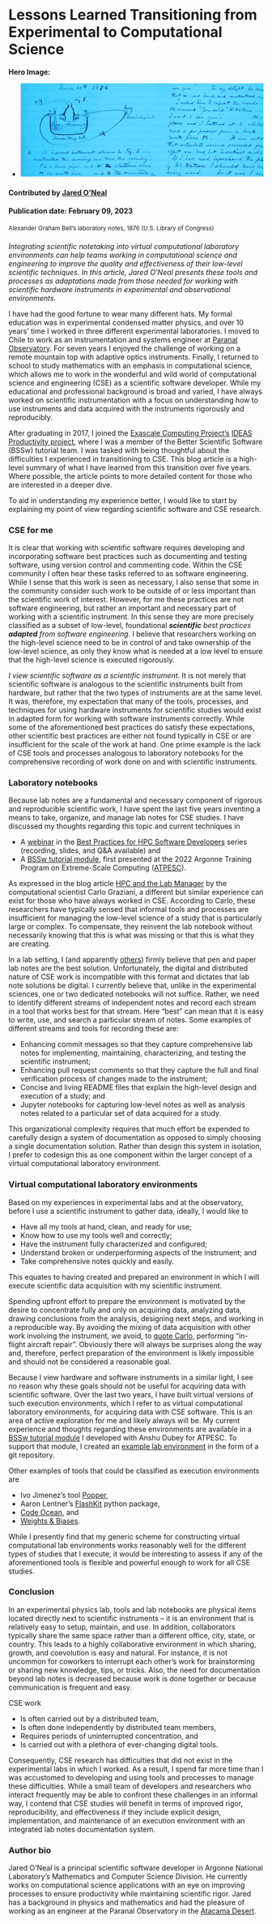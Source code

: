 # Lessons Learned Transitioning from Experimental to Computational Science

**Hero Image:**
- <img src='../../images/Blog_2301_Bell_LabNotesLt.png'/>

#### Contributed by [Jared O'Neal](https://github.com/jared321)
#### Publication date: February 09, 2023

<sup>Alexander Graham Bell’s laboratory notes, 1876 (U.S. Library of Congress)</sup>

*Integrating scientific notetaking into virtual computational laboratory environments can help teams working in computational science and engineering to improve the quality and effectiveness of their low-level scientific techniques.  In this article, Jared O'Neal presents these tools and processes as adaptations made from those needed for working with scientific hardware instruments in experimental and observational environments.*

I have had the good fortune to wear many different hats.  My formal education was in experimental condensed matter physics, and over 10 years’ time I worked in three different experimental laboratories.  I moved to Chile to work as an instrumentation and systems engineer at [Paranal Observatory](https://en.wikipedia.org/wiki/Paranal_Observatory).  For seven years I enjoyed the challenge of working on a remote mountain top with adaptive optics instruments.  Finally, I returned to school to study mathematics with an emphasis in computational science, which allows me to work in the wonderful and wild world of computational science and engineering (CSE) as a scientific software developer.  While my educational and professional background is broad and varied, I have always worked on scientific instrumentation with a focus on understanding how to use instruments and data acquired with the instruments rigorously and reproducibly.
 
After graduating in 2017, I joined the [Exascale Computing Project’s](https://www.exascaleproject.org/) [IDEAS Productivity project](https://ideas-productivity.org/), where I was a member of the Better Scientific Software (BSSw) tutorial team.  I was tasked with being thoughtful about the difficulties I experienced in transitioning to CSE.  This blog article is a high-level summary of what I have learned from this transition over five years.  Where possible, the article points to more detailed content for those who are interested in a deeper dive.
 
To aid in understanding my experience better, I would like to start by explaining my point of view regarding scientific software and CSE research.
 
### CSE for me
It is clear that working with scientific software requires developing and incorporating software best practices such as documenting and testing software, using version control and commenting code.  Within the CSE community I often hear these tasks referred to as software engineering.  While I sense that this work is seen as necessary, I also sense that some in the community consider such work to be outside of or less important than the scientific work of interest.  However, for me these practices are not software engineering, but rather an important and necessary part of working with a scientific instrument.  In this sense they are more precisely classified as a subset of low-level, foundational ***scientific*** *best practices* ***adapted*** *from software engineering*.  I believe that researchers working on the high-level science need to be in control of and take ownership of the low-level science, as only they know what is needed at a low level to ensure that the high-level science is executed rigorously.

*I view scientific software as a scientific instrument*.  It is not merely that scientific software is analogous to the scientific instruments built from hardware, but rather that the two types of instruments are at the same level.  It was, therefore, my expectation that many of the tools, processes, and techniques for using hardware instruments for scientific studies would exist in adapted form for working with software instruments correctly.  While some of the aforementioned best practices do satisfy these expectations, other scientific best practices are either not found typically in CSE or are insufficient for the scale of the work at hand.  One prime example is the lack of CSE tools and processes analogous to laboratory notebooks for the comprehensive recording of work done on and with scientific instruments.
 
### Laboratory notebooks
Because lab notes are a fundamental and necessary component of rigorous and reproducible scientific work, I have spent the last five years inventing a means to take, organize, and manage lab notes for CSE studies.  I have discussed my thoughts regarding this topic and current techniques in
* A [webinar](https://ideas-productivity.org/events/hpcbp-070-labnotebooks) in the [Best Practices for HPC Software Developers](https://ideas-productivity.org/resources/series/hpc-best-practices-webinars/) series (recording, slides, and Q&A available) and
* A [BSSw tutorial module](https://www.youtube.com/watch?v=OpzofH8U0Bs), first presented at the 2022 Argonne Training Program on Extreme-Scale Computing ([ATPESC](https://extremecomputingtraining.anl.gov/)).

As expressed in the blog article [HPC and the Lab Manager](https://bssw.io/blog_posts/hpc-and-the-lab-manager) by the computational scientist Carlo Graziani, a different but similar experience can exist for those who have always worked in CSE.  According to Carlo, these researchers have typically sensed that informal tools and processes are insufficient for managing the low-level science of a study that is particularly large or complex.  To compensate, they reinvent the lab notebook without necessarily knowing that this is what was missing or that this is what they are creating.

In a lab setting, I (and apparently [others](https://doi.org/10.1038/d41586-018-05895-3)) firmly believe that pen and paper lab notes are the best solution.  Unfortunately, the digital and distributed nature of CSE work is incompatible with this format and dictates that lab note solutions be digital.  I currently believe that, unlike in the experimental sciences, one or two dedicated notebooks will not suffice.  Rather, we need to identify different streams of independent notes and record each stream in a tool that works best for that stream.  Here “best” can mean that it is easy to write, use, and search a particular stream of notes.  Some examples of different streams and tools for recording these are:
* Enhancing commit messages so that they capture comprehensive lab notes for implementing, maintaining, characterizing, and testing the scientific instrument;
* Enhancing pull request comments so that they capture the full and final verification process of changes made to the instrument;
* Concise and living README files that explain the high-level design and execution of a study; and
* Jupyter notebooks for capturing low-level notes as well as analysis notes related to a particular set of data acquired for a study.

This organizational complexity requires that much effort be expended to carefully design a system of documentation as opposed to simply choosing a single documentation solution.  Rather than design this system in isolation, I prefer to codesign this as one component within the larger concept of a virtual computational laboratory environment.
 
### Virtual computational laboratory environments
Based on my experiences in experimental labs and at the observatory, before I use a scientific instrument to gather data, ideally, I would like to
* Have all my tools at hand, clean, and ready for use;
* Know how to use my tools well and correctly;
* Have the instrument fully characterized and configured;
* Understand broken or underperforming aspects of the instrument; and
* Take comprehensive notes quickly and easily.

This equates to having created and prepared an environment in which I will execute scientific data acquisition with my scientific instrument.

Spending upfront effort to prepare the environment is motivated by the desire to concentrate fully and only on acquiring data, analyzing data, drawing conclusions from the analysis, designing next steps, and working in a reproducible way.  By avoiding the mixing of data acquisition with other work involving the instrument, we avoid, to [quote Carlo](https://bssw.io/blog_posts/hpc-and-the-lab-manager), performing “in-flight aircraft repair”. Obviously there will always be surprises along the way and, therefore, perfect preparation of the environment is likely impossible and should not be considered a reasonable goal.

Because I view hardware and software instruments in a similar light, I see no reason why these goals should not be useful for acquiring data with scientific software.  Over the last two years, I have built virtual versions of such execution environments, which I refer to as virtual computational laboratory environments, for acquiring data with CSE software.  This is an area of active exploration for me and likely always will be.  My current experience and thoughts regarding these environments are available in a [BSSw tutorial module](https://www.youtube.com/watch?v=14UwpmvA56k) I developed with Anshu Dubey for ATPESC.  To support that module, I created an [example lab environment](https://github.com/bssw-tutorial/lab-environment-2022-08-11-atpesc) in the form of a git repository.
 
Other examples of tools that could be classified as execution environments are
* Ivo Jimenez’s tool [Popper](https://www.exascaleproject.org/event/popper/),
* Aaron Lentner’s [FlashKit](https://github.com/GWU-CFD/FlashKit) python package,
* [Code Ocean](https://codeocean.com/), and
* [Weights & Biases](https://wandb.ai/site).

While I presently find that my generic scheme for constructing virtual computational lab environments works reasonably well for the different types of studies that I execute, it would be interesting to assess if any of the aforementioned tools is flexible and powerful enough to work for all CSE studies.

### Conclusion
In an experimental physics lab, tools and lab notebooks are physical items located directly next to scientific instruments – it is an environment that is relatively easy to setup, maintain, and use.  In addition, collaborators typically share the same space rather than a different office, city, state, or country.  This leads to a highly collaborative environment in which sharing, growth, and coevolution is easy and natural.  For instance, it is not uncommon for coworkers to interrupt each other’s work for brainstorming or sharing new knowledge, tips, or tricks.  Also, the need for documentation beyond lab notes is decreased because work is done together or because communication is frequent and easy.

CSE work
* Is often carried out by a distributed team,
* Is often done independently by distributed team members,
* Requires periods of uninterrupted concentration, and
* Is carried out with a plethora of ever-changing digital tools.

Consequently, CSE research has difficulties that did not exist in the experimental labs in which I worked.  As a result, I spend far more time than I was accustomed to developing and using tools and processes to manage these difficulties.  While a small team of developers and researchers who interact frequently may be able to confront these challenges in an informal way, I contend that CSE studies will benefit in terms of improved rigor, reproducibility, and effectiveness if they include explicit design, implementation, and maintenance of an execution environment with an integrated lab notes documentation system.

### Author bio
Jared O’Neal is a principal scientific software developer in Argonne National Laboratory’s Mathematics and Computer Science Division. He currently works on computational science applications with an eye on improving processes to ensure productivity while maintaining scientific rigor. Jared has a background in physics and mathematics and had the pleasure of working as an engineer at the Paranal Observatory in the [Atacama Desert](https://www.atacamaphoto.com/atacama-desert/).

<!---
Publish: yes
Pinned: no
RSS update: 2023-02-09
Topics: Personal Productivity and Sustainability
--->
